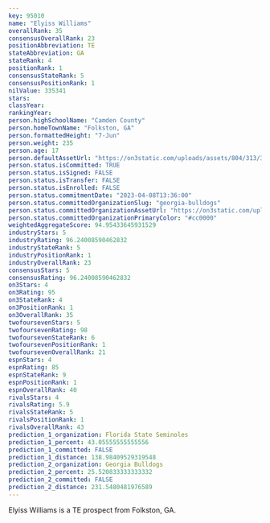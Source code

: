 ```yaml
---
key: 95010
name: "Elyiss Williams"
overallRank: 35
consensusOverallRank: 23
positionAbbreviation: TE
stateAbbreviation: GA
stateRank: 4
positionRank: 1
consensusStateRank: 5
consensusPositionRank: 1
nilValue: 335341
stars: 
classYear: 
rankingYear: 
person.highSchoolName: "Camden County"
person.homeTownName: "Folkston, GA"
person.formattedHeight: "7-Jun"
person.weight: 235
person.age: 17
person.defaultAssetUrl: "https://on3static.com/uploads/assets/804/313/313804.jpg"
person.status.isCommitted: TRUE
person.status.isSigned: FALSE
person.status.isTransfer: FALSE
person.status.isEnrolled: FALSE
person.status.commitmentDate: "2023-04-08T13:36:00"
person.status.committedOrganizationSlug: "georgia-bulldogs"
person.status.committedOrganizationAssetUrl: "https://on3static.com/uploads/assets/954/149/149954.svg"
person.status.committedOrganizationPrimaryColor: "#cc0000"
weightedAggregateScore: 94.95433645931529
industryStars: 5
industryRating: 96.24008590462832
industryStateRank: 5
industryPositionRank: 1
industryOverallRank: 23
consensusStars: 5
consensusRating: 96.24008590462832
on3Stars: 4
on3Rating: 95
on3StateRank: 4
on3PositionRank: 1
on3OverallRank: 35
twofoursevenStars: 5
twofoursevenRating: 98
twofoursevenStateRank: 6
twofoursevenPositionRank: 1
twofoursevenOverallRank: 21
espnStars: 4
espnRating: 85
espnStateRank: 9
espnPositionRank: 1
espnOverallRank: 40
rivalsStars: 4
rivalsRating: 5.9
rivalsStateRank: 5
rivalsPositionRank: 1
rivalsOverallRank: 43
prediction_1_organization: Florida State Seminoles
prediction_1_percent: 43.05555555555556
prediction_1_committed: FALSE
prediction_1_distance: 138.98409529319548
prediction_2_organization: Georgia Bulldogs
prediction_2_percent: 25.520833333333332
prediction_2_committed: FALSE
prediction_2_distance: 231.5480481976589
---
```

Elyiss Williams is a TE prospect from Folkston, GA.
